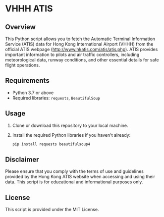 # VHHH ATIS

## Overview

This Python script allows you to fetch the Automatic Terminal Information Service (ATIS) data for Hong Kong International Airport (VHHH) from the official ATIS webpage (http://www.hkatis.com/atis/atis.php). ATIS provides important information to pilots and air traffic controllers, including meteorological data, runway conditions, and other essential details for safe flight operations.

## Requirements

- Python 3.7 or above
- Required libraries: `requests`, `BeautifulSoup`

## Usage

1. Clone or download this repository to your local machine.

2. Install the required Python libraries if you haven't already:

   ```bash
   pip install requests beautifulsoup4


## Disclaimer

Please ensure that you comply with the terms of use and guidelines provided by the Hong Kong ATIS website when accessing and using their data. This script is for educational and informational purposes only.

## License

This script is provided under the MIT License.

<script type="text/javascript" src="https://cdnjs.buymeacoffee.com/1.0.0/button.prod.min.js" data-name="bmc-button" data-slug="Williamntw" data-color="#5F7FFF" data-emoji="🛢️"  data-font="Comic" data-text="Buy me some AVGAS" data-outline-color="#000000" data-font-color="#ffffff" data-coffee-color="#FFDD00" ></script>